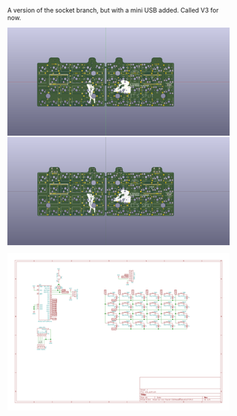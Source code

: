 A version of the socket branch, but with a mini USB added. Called V3 for now.

![Image of front side of panel](/lets_split/Panel/lets_split-RL-panel-top.png)
![Image of bottom side of panel](/lets_split/Panel/lets_split-RL-panel-bot.png)

[![Schematic](lets_split/lets_split.svg)](https://raw.githubusercontent.com/dumle29/let-s-Split-v2/V3/lets_split/lets_split.svg?sanitize=true)
